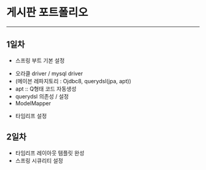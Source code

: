 # 게시판 포트폴리오
***
## 1일차
* 스프링 부트 기본 설정
- 오라클 driver / mysql driver
- (메이븐 레파지토리 : Ojdbc8, querydsl(jpa, apt))
- apt :: Q형태 코드 자동생성
- querydsl 의존성 / 설정
- ModelMapper

* 타임리프 설정

## 2일차
* 타임리프 레이아웃 템플릿 완성
* 스프링 시큐리티 설정
 